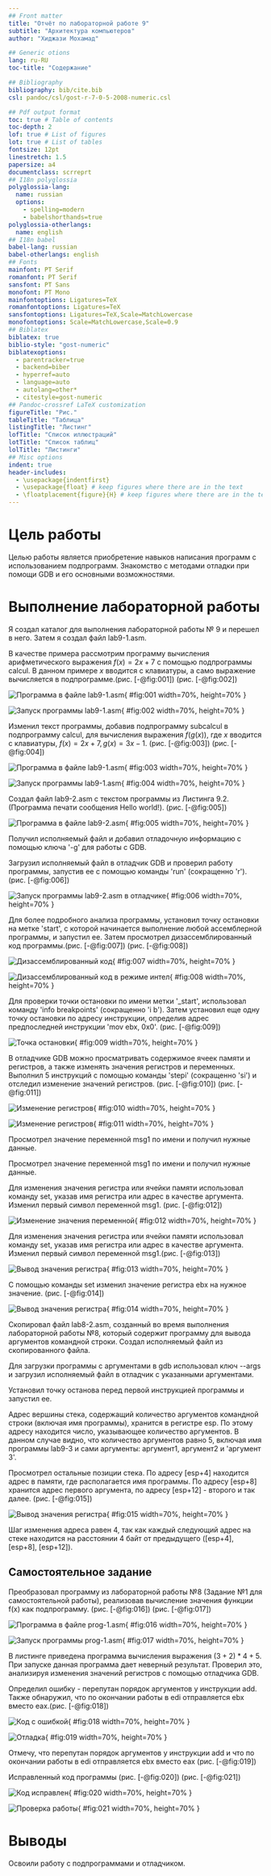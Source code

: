 ```yaml
---
## Front matter
title: "Отчёт по лабораторной работе 9"
subtitle: "Архитектура компьютеров"
author: "Хиджази Мохамад"

## Generic otions
lang: ru-RU
toc-title: "Содержание"

## Bibliography
bibliography: bib/cite.bib
csl: pandoc/csl/gost-r-7-0-5-2008-numeric.csl

## Pdf output format
toc: true # Table of contents
toc-depth: 2
lof: true # List of figures
lot: true # List of tables
fontsize: 12pt
linestretch: 1.5
papersize: a4
documentclass: scrreprt
## I18n polyglossia
polyglossia-lang:
  name: russian
  options:
	- spelling=modern
	- babelshorthands=true
polyglossia-otherlangs:
  name: english
## I18n babel
babel-lang: russian
babel-otherlangs: english
## Fonts
mainfont: PT Serif
romanfont: PT Serif
sansfont: PT Sans
monofont: PT Mono
mainfontoptions: Ligatures=TeX
romanfontoptions: Ligatures=TeX
sansfontoptions: Ligatures=TeX,Scale=MatchLowercase
monofontoptions: Scale=MatchLowercase,Scale=0.9
## Biblatex
biblatex: true
biblio-style: "gost-numeric"
biblatexoptions:
  - parentracker=true
  - backend=biber
  - hyperref=auto
  - language=auto
  - autolang=other*
  - citestyle=gost-numeric
## Pandoc-crossref LaTeX customization
figureTitle: "Рис."
tableTitle: "Таблица"
listingTitle: "Листинг"
lofTitle: "Список иллюстраций"
lotTitle: "Список таблиц"
lolTitle: "Листинги"
## Misc options
indent: true
header-includes:
  - \usepackage{indentfirst}
  - \usepackage{float} # keep figures where there are in the text
  - \floatplacement{figure}{H} # keep figures where there are in the text
---
```


# Цель работы

Целью работы является приобретение навыков написания программ с использованием подпрограмм.
Знакомство с методами отладки при помощи GDB и его основными возможностями.

# Выполнение лабораторной работы

Я создал каталог для выполнения лабораторной работы № 9 и перешел в него. 
Затем я создал файл lab9-1.asm.

В качестве примера рассмотрим программу вычисления арифметического 
выражения $f(x) = 2x+7$ с помощью подпрограммы calcul. 
В данном примере $x$ вводится с клавиатуры, а само выражение вычисляется 
в подпрограмме.(рис. [-@fig:001]) (рис. [-@fig:002])

![Программа в файле lab9-1.asm](image/01.png){ #fig:001 width=70%, height=70% }

![Запуск программы lab9-1.asm](image/02.png){ #fig:002 width=70%, height=70% }

Изменил текст программы, добавив подпрограмму subcalcul в подпрограмму calcul, 
для вычисления выражения $f(g(x))$, где $x$ вводится с клавиатуры, 
$f(x) = 2x + 7, g(x) = 3x − 1$. (рис. [-@fig:003]) (рис. [-@fig:004])

![Программа в файле lab9-1.asm](image/03.png){ #fig:003 width=70%, height=70% }

![Запуск программы lab9-1.asm](image/04.png){ #fig:004 width=70%, height=70% }

Создал файл lab9-2.asm с текстом программы из Листинга 9.2. 
(Программа печати сообщения Hello world!). (рис. [-@fig:005])

![Программа в файле lab9-2.asm](image/05.png){ #fig:005 width=70%, height=70% }

Получил исполняемый файл и добавил отладочную информацию с помощью ключа '-g' для работы с GDB.

Загрузил исполняемый файл в отладчик GDB и 
проверил работу программы, запустив ее с помощью команды 'run' 
(сокращенно 'r'). (рис. [-@fig:006])

![Запуск программы lab9-2.asm в отладчике](image/06.png){ #fig:006 width=70%, height=70% }

Для более подробного анализа программы, установил точку остановки на метке 'start',
с которой начинается выполнение любой ассемблерной программы, 
и запустил ее. Затем просмотрел дизассемблированный 
код программы.(рис. [-@fig:007]) (рис. [-@fig:008])

![Дизассемблированный код](image/07.png){ #fig:007 width=70%, height=70% }

![Дизассемблированный код в режиме интел](image/08.png){ #fig:008 width=70%, height=70% }

Для проверки точки остановки по имени метки '_start', использовал команду 
'info breakpoints' (сокращенно 'i b'). Затем установил еще одну точку остановки 
по адресу инструкции, 
определив адрес предпоследней инструкции 'mov ebx, 0x0'. (рис. [-@fig:009])

![Точка остановки](image/09.png){ #fig:009 width=70%, height=70% }

В отладчике GDB можно просматривать содержимое ячеек памяти и регистров, 
а также изменять значения регистров и переменных. Выполнил 5 инструкций с 
помощью команды 'stepi' (сокращенно 'si') и отследил изменение значений 
регистров. (рис. [-@fig:010]) (рис. [-@fig:011])

![Изменение регистров](image/10.png){ #fig:010 width=70%, height=70% }

![Изменение регистров](image/11.png){ #fig:011 width=70%, height=70% }

Просмотрел значение переменной msg1 по имени и получил нужные данные.

Просмотрел значение переменной msg1 по имени и получил нужные данные.

Для изменения значения регистра или ячейки памяти использовал команду set, 
указав имя регистра или адрес в качестве аргумента. 
Изменил первый символ переменной msg1. (рис. [-@fig:012])

![Изменение значения переменной](image/12.png){ #fig:012 width=70%, height=70% }

Для изменения значения регистра или ячейки памяти использовал команду set, 
указав имя регистра или адрес в качестве аргумента. 
Изменил первый символ переменной msg1.(рис. [-@fig:013])

![Вывод значения регистра](image/13.png){ #fig:013 width=70%, height=70% }

С помощью команды set изменил значение регистра ebx на нужное значение. (рис. [-@fig:014])

![Вывод значения регистра](image/14.png){ #fig:014 width=70%, height=70% }

Скопировал файл lab8-2.asm, созданный во время выполнения лабораторной работы №8, 
который содержит программу для вывода аргументов командной строки. 
Создал исполняемый файл из скопированного файла.

Для загрузки программы с аргументами в gdb использовал ключ --args 
и загрузил исполняемый файл в отладчик с указанными аргументами.

Установил точку останова перед первой инструкцией программы и запустил ее.

Адрес вершины стека, содержащий количество аргументов командной строки 
(включая имя программы), хранится в регистре esp. По этому адресу находится 
число, указывающее количество аргументов. В данном случае видно, 
что количество аргументов равно 5, включая имя программы lab9-3 и сами 
аргументы: аргумент1, аргумент2 и 'аргумент 3'.

Просмотрел остальные позиции стека. 
По адресу [esp+4] находится адрес в памяти, где располагается имя программы. 
По адресу [esp+8] хранится адрес первого аргумента, 
по адресу [esp+12] - второго и так далее. (рис. [-@fig:015])

![Вывод значения регистра](image/15.png){ #fig:015 width=70%, height=70% }

Шаг изменения адреса равен 4, так как каждый следующий адрес на стеке находится на расстоянии 4 байт от предыдущего ([esp+4], [esp+8], [esp+12]).

## Самостоятельное задание

Преобразовал программу из лабораторной работы №8 (Задание №1 для
самостоятельной работы), реализовав вычисление значения функции f(x)
как подпрограмму. (рис. [-@fig:016]) (рис. [-@fig:017])

![Программа в файле prog-1.asm](image/16.png){ #fig:016 width=70%, height=70% }

![Запуск программы prog-1.asm](image/17.png){ #fig:017 width=70%, height=70% }

В листинге приведена программа вычисления выражения $(3+2)*4+5$. 
При запуске данная программа дает неверный результат. Проверил это, 
анализируя изменения значений регистров с помощью отладчика GDB. 

Определил ошибку - перепутан порядок аргументов у инструкции add. 
Также обнаружил, что по окончании работы в edi отправляется ebx вместо eax.(рис. [-@fig:018])

![Код с ошибкой](image/18.png){ #fig:018 width=70%, height=70% }

![Отладка](image/19.png){ #fig:019 width=70%, height=70% }

Отмечу, что перепутан порядок аргументов у инструкции add и что по окончании работы в edi 
отправляется ebx вместо eax (рис. [-@fig:019])

Исправленный код программы (рис. [-@fig:020]) (рис. [-@fig:021])

![Код исправлен](image/20.png){ #fig:020 width=70%, height=70% }

![Проверка работы](image/21.png){ #fig:021 width=70%, height=70% }

# Выводы

Освоили работy с подпрограммами и отладчиком.